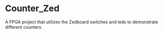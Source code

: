 # Counter_Zed
A FPGA project that utilizes the Zedboard switches and leds to demonstrate different counters.
